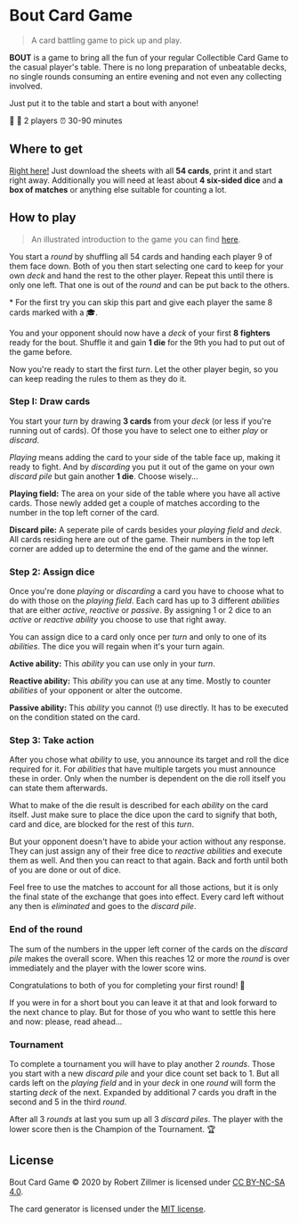 # Bout Card Game
> A card battling game to pick up and play.

__BOUT__ is a game to bring all the fun of your regular Collectible Card Game to the casual player's table. There is no long preparation of unbeatable decks, no single rounds consuming an entire evening and not even any collecting involved.

Just put it to the table and start a bout with anyone!

:woman: :man: 2 players :alarm_clock: 30-90 minutes

## Where to get

[Right here!](https://github.com/rzllmr/bout-cardgame/blob/main/docs/data/bout-cards.pdf) Just download the sheets with all __54 cards__, print it and start right away. Additionally you will need at least about __4 six-sided dice__ and __a box of matches__ or anything else suitable for counting a lot.

## How to play

> An illustrated introduction to the game you can find [here](https://rzllmr.github.io/bout-cardgame/).

You start a _round_ by shuffling all 54 cards and handing each player 9 of them face down. Both of you then start selecting one card to keep for your own _deck_ and hand the rest to the other player. Repeat this until there is only one left. That one is out of the _round_ and can be put back to the others.

\* For the first try you can skip this part and give each player the same 8 cards marked with a :mortar_board:.

You and your opponent should now have a _deck_ of your first __8 fighters__ ready for the bout. Shuffle it and gain __1 die__ for the 9th you had to put out of the game before.

Now you're ready to start the first _turn_. Let the other player begin, so you can keep reading the rules to them as they do it.

### Step I: Draw cards

You start your _turn_ by drawing __3 cards__ from your _deck_ (or less if you're running out of cards). Of those you have to select one to either _play_ or _discard_.

_Playing_ means adding the card to your side of the table face up, making it ready to fight. And by _discarding_ you put it out of the game on your own _discard pile_ but gain another __1 die__. Choose wisely...

__Playing field:__ The area on your side of the table where you have all active cards. Those newly added get a couple of matches according to the number in the top left corner of the card.

__Discard pile:__ A seperate pile of cards besides your _playing field_ and _deck_. All cards residing here are out of the game. Their numbers in the top left corner are added up to determine the end of the game and the winner.

### Step 2: Assign dice

Once you're done _playing_ or _discarding_ a card you have to choose what to do with those on the _playing field_. Each card has up to 3 different _abilities_ that are either _active_, _reactive_ or _passive_. By assigning 1 or 2 dice to an _active_ or _reactive_ _ability_ you choose to use that right away.

You can assign dice to a card only once per _turn_ and only to one of its _abilities_. The dice you will regain when it's your turn again.

__Active ability:__ This _ability_ you can use only in your _turn_.

__Reactive ability:__ This _ability_ you can use at any time. Mostly to counter _abilities_ of your opponent or alter the outcome.

__Passive ability:__ This _ability_ you cannot (!) use directly. It has to be executed on the condition stated on the card.

### Step 3: Take action

After you chose what _ability_ to use, you announce its target and roll the dice required for it. For _abilities_ that have multiple targets you must announce these in order. Only when the number is dependent on the die roll itself you can state them afterwards.

What to make of the die result is described for each _ability_ on the card itself. Just make sure to place the dice upon the card to signify that both, card and dice, are blocked for the rest of this _turn_.

But your opponent doesn't have to abide your action without any response. They can just assign any of their free dice to _reactive_ _abilities_ and execute them as well. And then you can react to that again. Back and forth until both of you are done or out of dice.

Feel free to use the matches to account for all those actions, but it is only the final state of the exchange that goes into effect. Every card left without any then is _eliminated_ and goes to the _discard pile_.

### End of the round

The sum of the numbers in the upper left corner of the cards on the _discard pile_ makes the overall score. When this reaches 12 or more the _round_ is over immediately and the player with the lower score wins.

Congratulations to both of you for completing your first round! :tada:

If you were in for a short bout you can leave it at that and look forward to the next chance to play. But for those of you who want to settle this here and now: please, read ahead...

### Tournament

To complete a tournament you will have to play another 2 _rounds_. Those you start with a new _discard pile_ and your dice count set back to 1. But all cards left on the _playing field_ and in your _deck_ in one _round_ will form the starting _deck_ of the next. Expanded by additional 7 cards you draft in the second and 5 in the third _round_.

After all 3 _rounds_ at last you sum up all 3 _discard piles_. The player with the lower score then is the Champion of the Tournament. :trophy:

## License

Bout Card Game © 2020 by Robert Zillmer is licensed under [CC BY-NC-SA 4.0](https://github.com/rzllmr/bout-cardgame/blob/main/LICENSE).

The card generator is licensed under the [MIT license](https://github.com/rzllmr/bout-cardgame/blob/main/generator/LICENSE).
